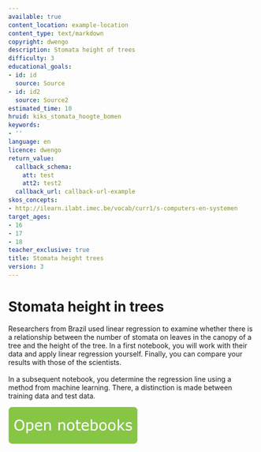 ```yaml
---
available: true
content_location: example-location
content_type: text/markdown
copyright: dwengo
description: Stomata height of trees
difficulty: 3
educational_goals:
- id: id
  source: Source
- id: id2
  source: Source2
estimated_time: 10
hruid: kiks_stomata_hoogte_bomen
keywords:
- ''
language: en
licence: dwengo
return_value:
  callback_schema:
    att: test
    att2: test2
  callback_url: callback-url-example
skos_concepts:
- http://ilearn.ilabt.imec.be/vocab/curr1/s-computers-en-systemen
target_ages:
- 16
- 17
- 18
teacher_exclusive: true
title: Stomata height trees
version: 3
---
```

# Stomata height in trees
Researchers from Brazil used linear regression to examine whether there is a relationship between the number of stomata on leaves in the canopy of a tree and the height of the tree. In a first notebook, you will work with their data and apply linear regression yourself. Finally, you can compare your results with those of the scientists.<br><br>
In a subsequent notebook, you determine the regression line using a method from machine learning. There, a distinction is made between training data and test data.

[![](embed/Knop.png "Button")](https://kiks.ilabt.imec.be/jupyterhub/?id=1920 "Stomata height in trees")